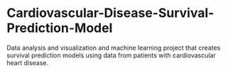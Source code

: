 # Cardiovascular-Disease-Survival-Prediction-Model
Data analysis and visualization and machine learning project that creates survival prediction models using data from patients with cardiovascular heart disease.
